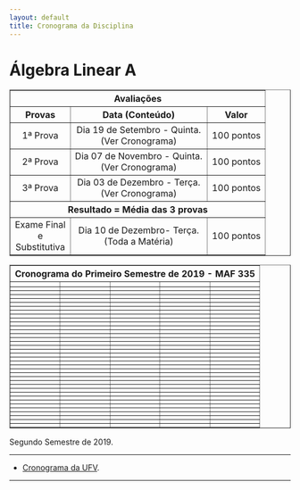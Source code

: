 ```yaml
---
layout: default
title: Cronograma da Disciplina
---
```


<h1 class="pageTitle">Álgebra Linear A</h1>

<DIV align="center"><CENTER>
<TABLE border="1" cellpadding="5" cellspacing="0">

<tr>
    <th colspan="3" align="center">Avaliações</th>
</tr>

<tr>
    <th>Provas</th>
    <th align="center">Data (Conteúdo) </th>
    <th align="center">Valor </th>
</tr>

<tr>
<td valign="center" align="center"> 1ª Prova<BR></td>  
          <td valign="center" align="center">  Dia 19 de Setembro - Quinta.<BR> (Ver Cronograma)</td>
<td valign="center" align="center">100 pontos</td>
</tr>

<tr>
<td valign="center" align="center"> 2ª Prova<BR></td>  
          <td valign="center" align="center">  Dia 07 de Novembro - Quinta.<BR> (Ver Cronograma)</td>
<td valign="center" align="center">100 pontos</td>
</tr>

<tr>
<td valign="center" align="center"> 3ª Prova<BR></td>  
          <td valign="center" align="center">  Dia 03 de Dezembro - Terça.<BR>(Ver Cronograma)</td>
<td valign="center" align="center">100 pontos</td>
</tr>

<tr>
    <th colspan="3" align="center">Resultado = Média das 3 provas</th>
</tr>

<tr>
<td valign="center" align="center"> Exame Final<BR> e <BR> Substitutiva</td>  
          <td valign="center" align="center">  Dia 10 de Dezembro- Terça.<BR>(Toda a Matéria)</td>
<td valign="center" align="center">100 pontos</td>
</tr>
  
</TABLE>
</CENTER></DIV>

<DIV align="center"><CENTER>
<TABLE border="1" cellpadding="5" cellspacing="0">

<tr>
    <th colspan="5" align="center">Cronograma do Primeiro Semestre de 2019 - MAF 335</th>
</tr>

<tr>
<th valign="center" align="center">
<th valign="center" align="center">
<th valign="center" align="center">
<th valign="center" align="center">
<th valign="center" align="center">
</tr>
<tr>
<td valign="center" align="center">
<td valign="center" align="center">
<td valign="center" align="center">
<td valign="center" align="center">
<td valign="center" align="center">
</tr>
<tr>
<td valign="center" align="center">
<td valign="center" align="center">
<td valign="center" align="center">
<td valign="center" align="center">
<td valign="center" align="center">
</tr>
<tr>
<td valign="center" align="center">
<td valign="center" align="center">
<td valign="center" align="center">
<td valign="center" align="center">
<td valign="center" align="center">
</tr>
<tr>
<td valign="center" align="center">
<td valign="center" align="center">
<td valign="center" align="center">
<td valign="center" align="center">
<td valign="center" align="center">
</tr>
<tr>
<td valign="center" align="center">
<td valign="center" align="center">
<td valign="center" align="center">
<td valign="center" align="center">
<td valign="center" align="center">
</tr>
<tr>
<td valign="center" align="center">
<td valign="center" align="center">
<td valign="center" align="center">
<td valign="center" align="center">
<td valign="center" align="center">
</tr>
<tr>
<td valign="center" align="center">
<td valign="center" align="center">
<td valign="center" align="center">
<td valign="center" align="center">
<td valign="center" align="center">
</tr>
<tr>
<td valign="center" align="center">
<td valign="center" align="center">
<td valign="center" align="center">
<td valign="center" align="center">
<td valign="center" align="center">
</tr>
<tr>
<td valign="center" align="center">
<td valign="center" align="center">
<td valign="center" align="center">
<td valign="center" align="center">
<td valign="center" align="center">
</tr>
<tr>
<td valign="center" align="center">
<td valign="center" align="center">
<td valign="center" align="center">
<td valign="center" align="center">
<td valign="center" align="center">
</tr>
<tr>
<td valign="center" align="center">
<td valign="center" align="center">
<td valign="center" align="center">
<td valign="center" align="center">
<td valign="center" align="center">
</tr>
<tr>
<td valign="center" align="center">
<td valign="center" align="center">
<td valign="center" align="center">
<td valign="center" align="center">
<td valign="center" align="center">
</tr>
<tr>
<td valign="center" align="center">
<td valign="center" align="center">
<td valign="center" align="center">
<td valign="center" align="center">
<td valign="center" align="center">
</tr>
<tr>
<td valign="center" align="center">
<td valign="center" align="center">
<td valign="center" align="center">
<td valign="center" align="center">
<td valign="center" align="center">
</tr>
<tr>
<td valign="center" align="center">
<td valign="center" align="center">
<td valign="center" align="center">
<td valign="center" align="center">
<td valign="center" align="center">
</tr>
<tr>
<td valign="center" align="center">
<td valign="center" align="center">
<td valign="center" align="center">
<td valign="center" align="center">
<td valign="center" align="center">
</tr>
<tr>
<td valign="center" align="center">
<td valign="center" align="center">
<td valign="center" align="center">
<td valign="center" align="center">
<td valign="center" align="center">
</tr>
<tr>
<td valign="center" align="center">
<td valign="center" align="center">
<td valign="center" align="center">
<td valign="center" align="center">
<td valign="center" align="center">
</tr>
<tr>
<td valign="center" align="center">
<td valign="center" align="center">
<td valign="center" align="center">
<td valign="center" align="center">
<td valign="center" align="center">
</tr>
<tr>
<td valign="center" align="center">
<td valign="center" align="center">
<td valign="center" align="center">
<td valign="center" align="center">
<td valign="center" align="center">
</tr>
<tr>
<td valign="center" align="center">
<td valign="center" align="center">
<td valign="center" align="center">
<td valign="center" align="center">
<td valign="center" align="center">
</tr>
<tr>
<td valign="center" align="center">
<td valign="center" align="center">
<td valign="center" align="center">
<td valign="center" align="center">
<td valign="center" align="center">
</tr>
<tr>
<td valign="center" align="center">
<td valign="center" align="center">
<td valign="center" align="center">
<td valign="center" align="center">
<td valign="center" align="center">
</tr>
<tr>
<td valign="center" align="center">
<td valign="center" align="center">
<td valign="center" align="center">
<td valign="center" align="center">
<td valign="center" align="center">
</tr>
<tr>
<td valign="center" align="center">
<td valign="center" align="center">
<td valign="center" align="center">
<td valign="center" align="center">
<td valign="center" align="center">
</tr>
<tr>
<td valign="center" align="center">
<td valign="center" align="center">
<td valign="center" align="center">
<td valign="center" align="center">
<td valign="center" align="center">
</tr>
<tr>
<td valign="center" align="center">
<td valign="center" align="center">
<td valign="center" align="center">
<td valign="center" align="center">
<td valign="center" align="center">
</tr>
<tr>
<td valign="center" align="center">
<td valign="center" align="center">
<td valign="center" align="center">
<td valign="center" align="center">
<td valign="center" align="center">
</tr>
<tr>
<td valign="center" align="center">
<td valign="center" align="center">
<td valign="center" align="center">
<td valign="center" align="center">
<td valign="center" align="center">
</tr>
<tr>
<td valign="center" align="center">
<td valign="center" align="center">
<td valign="center" align="center">
<td valign="center" align="center">
<td valign="center" align="center">
</tr>
<tr>
<td valign="center" align="center">
<td valign="center" align="center">
<td valign="center" align="center">
<td valign="center" align="center">
<td valign="center" align="center">
</tr>
<tr>
<td valign="center" align="center">
<td valign="center" align="center">
<td valign="center" align="center">
<td valign="center" align="center">
<td valign="center" align="center">
</tr>
<tr>
<td valign="center" align="center">
<td valign="center" align="center">
<td valign="center" align="center">
<td valign="center" align="center">
<td valign="center" align="center">
</tr>
<tr>
<td valign="center" align="center">
<td valign="center" align="center">
<td valign="center" align="center">
<td valign="center" align="center">
<td valign="center" align="center">
</tr>
<tr>
<td valign="center" align="center">
<td valign="center" align="center">
<td valign="center" align="center">
<td valign="center" align="center">
<td valign="center" align="center">
</tr>
<tr>
<td valign="center" align="center">
<td valign="center" align="center">
<td valign="center" align="center">
<td valign="center" align="center">
<td valign="center" align="center">
</tr>
		
	
		
	

</TABLE>
</CENTER></DIV>

<p class="intro">Segundo Semestre de 2019.</p>

---

* [Cronograma da UFV][UFV-gh].

---

[UFV-gh]:https://rawgit.com/maf335.github.io/master/Cronogramas/Calendario_UFV.pdf